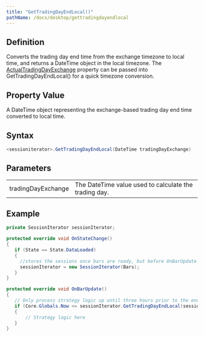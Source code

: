 ```yaml
---
title: "GetTradingDayEndLocal()"
pathName: /docs/desktop/gettradingdayendlocal
---
```


## Definition

Converts the trading day end time from the exchange timezone to local time, and returns a DateTime object in the local timezone. The [ActualTradingDayExchange](/docs/desktop/actualtradingdayexchange) property can be passed into GetTradingDayEndLocal() for a quick timezone conversion.

## Property Value

A DateTime object representing the exchange-based trading day end time converted to local time.

## Syntax

```csharp
<sessioniterator>.GetTradingDayEndLocal(DateTime tradingDayExchange)
```

## Parameters

|  |  |
| --- | --- |
| tradingDayExchange | The DateTime value used to calculate the trading day. |

## Example

```csharp
private SessionIterator sessionIterator;

protected override void OnStateChange()
{
   if (State == State.DataLoaded)
   {
     //stores the sessions once bars are ready, but before OnBarUpdate is called
     sessionIterator = new SessionIterator(Bars);
   }
}

protected override void OnBarUpdate()
{
   // Only process strategy logic up until three hours prior to the end of the trading day at the exchange
   if (Core.Globals.Now <= sessionIterator.GetTradingDayEndLocal(sessionIterator.ActualTradingDayExchange).AddHours(-3))
   {
       // Strategy logic here
   }
}
```
